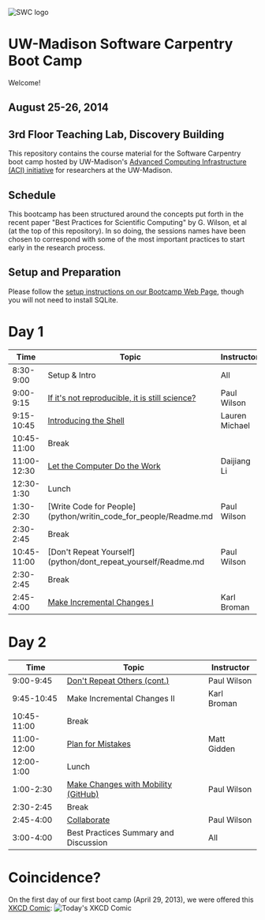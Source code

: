![SWC logo](http://software-carpentry.org/img/software-carpentry-banner.png)

UW-Madison Software Carpentry Boot Camp
=======================================
Welcome!

August 25-26, 2014
-------------------

3rd Floor Teaching Lab, Discovery Building
------------------

This repository contains the course material for the Software
Carpentry boot camp hosted by UW-Madison's 
[Advanced Computing Infrastructure (ACI) initiative](https://aci.wisc.edu) for researchers at the UW-Madison.

Schedule
-----------

This bootcamp has been structured around the concepts put forth in the
recent paper "Best Practices for Scientific Computing" by G. Wilson,
et al (at the top of this repository). In so doing, the sessions names 
have been chosen to correspond
with some of the most important practices to start early in the research process.

Setup and Preparation
-----------

Please follow the 
[setup instructions on our Bootcamp Web Page](http://uw-madison-aci.github.io/2014-08-25-wisc/),
though you will not need to install SQLite.

Day 1
=======

| Time         | Topic                                   | Instructor   |
| ------------ | --------------------------------------- |--------------|
| 8:30-9:00    | Setup & Intro                           |   All        |
| 9:00-9:15    | [If it's not reproducible, it is still science?](https://github.com/UW-Madison-ACI/boot-camps/blob/2014-08-04-Davidson/BestPractices.pdf?raw=true) | Paul Wilson |
| 9:15-10:45   | [Introducing the Shell](shell/Readme.md)| Lauren Michael |
| 10:45-11:00  | Break                                   |              |
| 11:00-12:30  | [Let the Computer Do the Work](shell/automation/Readme.md) | Daijiang Li |
| 12:30-1:30   | Lunch                                   |              |
| 1:30-2:30    | [Write Code for People](python/writin_code_for_people/Readme.md | Paul Wilson |
| 2:30-2:45    | Break                                   |              |
| 10:45-11:00  | [Don't Repeat Yourself](python/dont_repeat_yourself/Readme.md | Paul Wilson |
| 2:30-2:45    | Break                                   |              |
| 2:45-4:00    | [Make Incremental Changes I](version-control/git/local/Readme.md) | Karl Broman |

Day 2
=======

| Time         | Topic                                   | Instructor   |
| ------------ | --------------------------------------- |--------------|
| 9:00-9:45    | [Don't Repeat Others (cont.)](python/dont_repeat_yourself/Readme.md)| Paul Wilson |
| 9:45-10:45   | Make Incremental Changes II             | Karl Broman  |
| 10:45-11:00  | Break					 | 		|
| 11:00-12:00  | [Plan for Mistakes](python/testing/Readme.md) | Matt Gidden |
| 12:00- 1:00  | Lunch					 |		|
| 1:00-2:30    | [Make Changes with Mobility (GitHub)](version-control/git/mobility/Readme.md) | Paul Wilson |
| 2:30-2:45    | Break                                   |      	|
| 2:45-4:00    | [Collaborate](version-control/git/remote/Readme.md) | Paul Wilson |
| 3:00-4:00    | Best Practices Summary and Discussion	 |   All	|

Coincidence?
============

On the first day of our first boot camp (April 29, 2013), we were offered this [XKCD Comic](http://xkcd.com/1205/):
![Today's XKCD Comic](http://imgs.xkcd.com/comics/is_it_worth_the_time.png)

